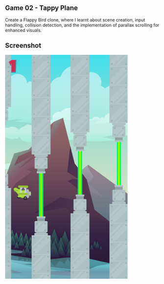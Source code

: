 ## Game 02 - Tappy Plane

Create a Flappy Bird clone, where I learnt about scene creation, input handling, collision detection, and the implementation of parallax scrolling for enhanced visuals.

## Screenshot
  <img src="/assets/tappy-plane-demo.png" alt="Game 02 - Tappy Plane screenshot" width="400" />
